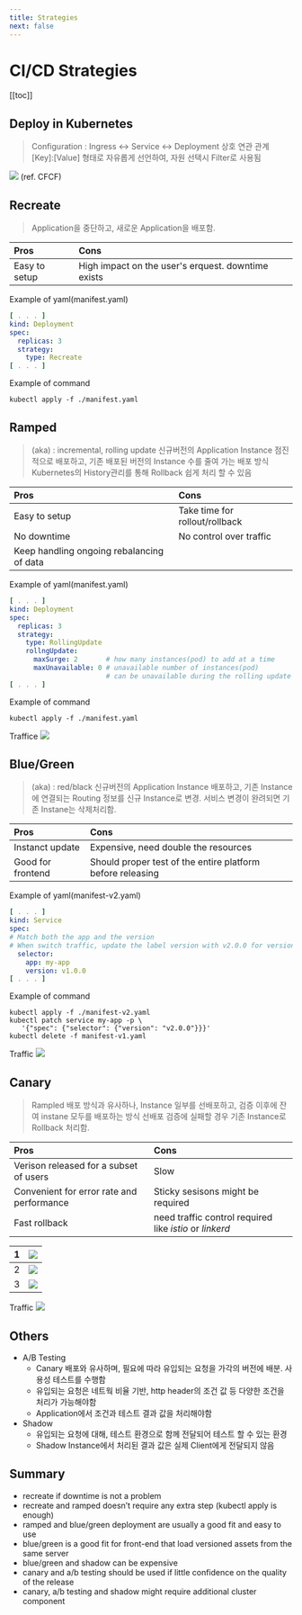 ```yaml
---
title: Strategies
next: false
---
```


#  CI/CD Strategies
[[toc]]


## Deploy in Kubernetes
> Configuration : Ingress <-> Service <-> Deployment  상호 연관 관계
> [Key]:[Value]  형태로 자유롭게 선언하여, 자원 선택시 Filter로 사용됨

![](./img/2019-01-25-22-46-00.png)
(ref. CFCF)


## Recreate
> Application을 중단하고, 새로운 Application을 배포함.


| Pros          | Cons                                               |
| :------------ | :------------------------------------------------- |
| Easy to setup | High impact on the user's erquest. downtime exists |

Example of yaml(manifest.yaml)
``` yaml
[ . . . ]
kind: Deployment
spec:
  replicas: 3
  strategy:
    type: Recreate
[ . . . ]
```
Example of command
```
kubectl apply -f ./manifest.yaml
```



## Ramped
> (aka) : incremental, rolling update
> 신규버전의 Application Instance 점진적으로 배포하고, 기존 배포된 버전의 Instance 수를 줄여 가는 배포 방식
> Kubernetes의 History관리를 통해  Rollback 쉽게 처리 할 수 있음



| Pros                                      | Cons                           |
| :---------------------------------------- | :----------------------------- |
| Easy to setup                             | Take time for rollout/rollback |
| No downtime                               | No control over traffic        |
| Keep handling ongoing rebalancing of data |                                |

Example of yaml(manifest.yaml)
``` yaml
[ . . . ]
kind: Deployment
spec:
  replicas: 3
  strategy:
    type: RollingUpdate
    rollngUpdate:
      maxSurge: 2       # how many instances(pod) to add at a time
      maxUnavailable: 0 # unavailable number of instances(pod) 
                        # can be unavailable during the rolling update
[ . . . ]
```

Example of command
```
kubectl apply -f ./manifest.yaml
```
Traffice
![](./img/2019-01-25-23-10-07.png)




## Blue/Green
> (aka) : red/black
> 신규버전의 Application Instance 배포하고, 기존 Instance에 연결되는 Routing 정보를 신규 Instance로 변경.
> 서비스 변경이 완려되면 기존 Instane는 삭제처리함.

| Pros              | Cons                                                       |
| :---------------- | :--------------------------------------------------------- |
| Instanct update   | Expensive, need double the resources                       |
| Good for frontend | Should proper test of the entire platform before releasing |

Example of yaml(manifest-v2.yaml)
``` yaml
[ . . . ]
kind: Service
spec:
# Match both the app and the version
# When switch traffic, update the label version with v2.0.0 for version 1.0.0
  selector:
    app: my-app
    version: v1.0.0
[ . . . ]
```

Example of command
```
kubectl apply -f ./manifest-v2.yaml
kubectl patch service my-app -p \
   '{"spec": {"selector": {"version": "v2.0.0"}}}'
kubectl delete -f manifest-v1.yaml
```

Traffic
![](./img/2019-01-25-23-33-01.png)


## Canary
> Rampled 배포 방식과 유사하나, Instance 일부를 선배포하고, 검증 이후에
> 잔여 instane 모두를 배포하는 방식
> 선배포 검증에 실패할 경우 기존 Instance로 Rollback 처리함.

|Pros|Cons|
|:---|:---|
| Verison released for a subset of users| Slow |
| Convenient for error rate and performance | Sticky sesisons might be required |
| Fast rollback | need traffic control required like *istio* or *linkerd*|

|   1   | ![](./img/2019-01-25-23-40-31.png) |
| :---: | :--------------------------------: |
|   2   | ![](./img/2019-01-25-23-41-53.png) |
|   3   | ![](./img/2019-01-25-23-42-13.png) |

Traffic
![](./img/2019-01-25-23-43-39.png)

## Others

* A/B Testing
  * Canary 배포와 유사하며, 필요에 따라 유입되는 요청을 가각의 버전에 배분. 사용성 테스트를 수행함
  * 유입되는 요청은 네트웍 비율 기반, http header의 조건 값 등 다양한 조건을 처리가 가능해야함
  * Application에서 조건과 테스트 결과 값을 처리해야함
* Shadow
  * 유입되는 요청에 대해, 테스트 환경으로 함께 전달되어 테스트 할 수 있는 환경
  * Shadow Instance에서 처리된 결과 값은 실제  Client에게 전달되지 않음

## Summary
* recreate if downtime is not a problem
* recreate and ramped doesn’t require any extra step (kubectl apply is enough)
* ramped and blue/green deployment are usually a good fit and easy to use
* blue/green is a good fit for front-end that load versioned assets from the same server
* blue/green and shadow can be expensive
* canary and a/b testing should be used if little confidence on the quality of the release
* canary, a/b testing and shadow might require additional cluster component

